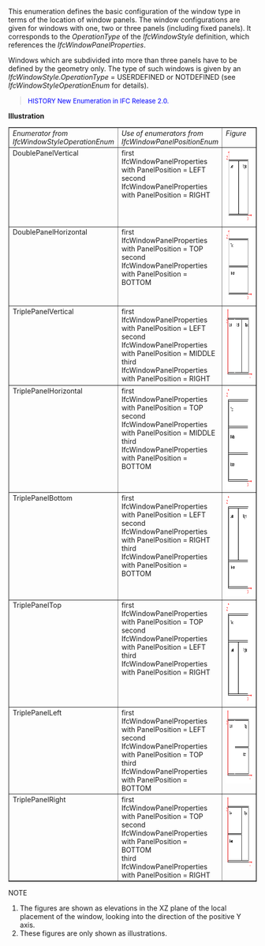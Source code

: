 This enumeration defines the basic configuration of the window type in terms of the location of window panels. The window configurations are given for windows with one, two or three panels (including fixed panels). It corresponds to the _OperationType_ of the _IfcWindowStyle_ definition, which references the _IfcWindowPanelProperties_.

Windows which are subdivided into more than three panels have to be defined by the geometry only. The type of such windows is given by an _IfcWindowStyle.OperationType_ = USERDEFINED or NOTDEFINED (see _IfcWindowStyleOperationEnum_ for details).

> <font color="#0000FF" size="-1">HISTORY New Enumeration in IFC
		Release 2.0.</font>

**Illustration**

<table border="1"> 
		<tr valign="TOP"> 
		  <td width="30%" valign="TOP" align="LEFT"><i>Enumerator from
			 IfcWindowStyleOperationEnum</i></td> 
		  <td width="30%" valign="TOP" align="LEFT"><i>Use of enumerators from
			 IfcWindowPanelPositionEnum</i></td> 
		  <td width="23%" valign="TOP" align="LEFT"><i>Figure</i></td> 
		</tr> 
		<tr valign="TOP"> 
		  <td width="30%" valign="TOP" align="LEFT">DoublePanelVertical</td> 
		  <td width="30%" valign="TOP" align="LEFT">first
			 IfcWindowPanelProperties with PanelPosition = LEFT<br>second
			 IfcWindowPanelProperties with PanelPosition = RIGHT</td> 
		  <td width="23%" valign="TOP" align="LEFT"><img src="figures/IfcWindowPanelPositionEnum-Fig01.gif" width="152" height="151" border="0"></td> 
		</tr> 
		<tr valign="TOP"> 
		  <td width="30%" valign="TOP" align="LEFT" height="154">DoublePanelHorizontal</td> 
		  <td width="30%" valign="TOP" align="LEFT" height="154">first
			 IfcWindowPanelProperties with PanelPosition = TOP<br>second
			 IfcWindowPanelProperties with PanelPosition = BOTTOM</td> 
		  <td width="23%" valign="TOP" align="LEFT" height="154"><img src="figures/IfcWindowPanelPositionEnum-Fig02.gif" width="152" height="151" border="0"></td> 
		</tr> 
		<tr valign="TOP"> 
		  <td width="30%" valign="TOP" align="LEFT">TriplePanelVertical</td> 
		  <td width="30%" valign="TOP" align="LEFT">first
			 IfcWindowPanelProperties with PanelPosition = LEFT<br>second
			 IfcWindowPanelProperties with PanelPosition = MIDDLE<br>third
			 IfcWindowPanelProperties with PanelPosition = RIGHT</td> 
		  <td width="23%" valign="TOP" align="LEFT"><img src="figures/IfcWindowPanelPositionEnum-Fig03.gif" width="209" height="152" border="0"></td> 
		</tr> 
		<tr valign="TOP"> 
		  <td width="30%" valign="TOP" align="LEFT">TriplePanelHorizontal </td> 
		  <td width="30%" valign="TOP" align="LEFT">first
			 IfcWindowPanelProperties with PanelPosition = TOP<br>second
			 IfcWindowPanelProperties with PanelPosition = MIDDLE<br>third
			 IfcWindowPanelProperties with PanelPosition = BOTTOM</td> 
		  <td width="23%" valign="TOP" align="LEFT"><img src="figures/IfcWindowPanelPositionEnum-Fig04.gif" width="151" height="208" border="0"></td> 
		</tr> 
		<tr valign="TOP"> 
		  <td width="30%" valign="TOP" align="LEFT">TriplePanelBottom</td> 
		  <td width="30%" valign="TOP" align="LEFT">first
			 IfcWindowPanelProperties with PanelPosition = LEFT<br>second
			 IfcWindowPanelProperties with PanelPosition = RIGHT<br>third
			 IfcWindowPanelProperties with PanelPosition = BOTTOM</td> 
		  <td width="23%" valign="TOP" align="LEFT"><img src="figures/IfcWindowPanelPositionEnum-Fig05.gif" width="151" height="208" border="0"></td> 
		</tr> 
		<tr valign="TOP"> 
		  <td width="30%" valign="TOP" align="LEFT">TriplePanelTop</td> 
		  <td width="30%" valign="TOP" align="LEFT">first
			 IfcWindowPanelProperties with PanelPosition = TOP<br>second
			 IfcWindowPanelProperties with PanelPosition = LEFT<br>third
			 IfcWindowPanelProperties with PanelPosition = RIGHT</td> 
		  <td width="23%" valign="TOP" align="LEFT"><img src="figures/IfcWindowPanelPositionEnum-Fig06.gif" width="151" height="208" border="0"></td> 
		</tr> 
		<tr valign="TOP"> 
		  <td width="30%" valign="TOP" align="LEFT">TriplePanelLeft</td> 
		  <td width="30%" valign="TOP" align="LEFT">first
			 IfcWindowPanelProperties with PanelPosition = LEFT<br>second
			 IfcWindowPanelProperties with PanelPosition = TOP<br>third
			 IfcWindowPanelProperties with PanelPosition = BOTTOM</td> 
		  <td width="23%" valign="TOP" align="LEFT"><img src="figures/IfcWindowPanelPositionEnum-Fig07.gif" width="209" height="152" border="0"></td> 
		</tr> 
		<tr valign="TOP"> 
		  <td width="30%" valign="TOP" align="LEFT">TriplePanelRight</td> 
		  <td width="30%" valign="TOP" align="LEFT">first
			 IfcWindowPanelProperties with PanelPosition = TOP<br>second
			 IfcWindowPanelProperties with PanelPosition = BOTTOM<br>third
			 IfcWindowPanelProperties with PanelPosition = RIGHT</td> 
		  <td width="23%" valign="TOP" align="LEFT"><img src="figures/IfcWindowPanelPositionEnum-Fig08.gif" width="209" height="152" border="0"></td> 
		</tr> 
	 </table>

NOTE

1. The figures are shown as elevations in the XZ plane of the local placement of the window, looking into the direction of the positive Y axis.
2. These figures are only shown as illustrations.